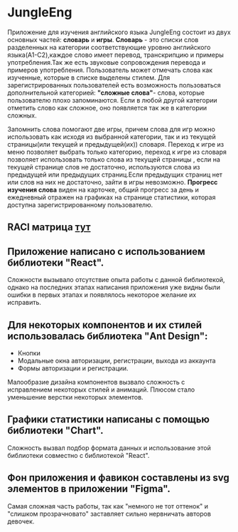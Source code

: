 # JungleEng

Приложение для изучения английского языка JungleEng состоит из двух основных частей: **словарь** и **игры**.
**Словарь**  - это списки слов разделенных на категории соответствующие уровню английского языка(A1-C2),каждое слово имеет перевод, транскрипцию и примеры употребления.Так же есть звуковые сопровождения перевода и примеров употребления.
Пользователь может отмечать слова как изученные, которые в списке выделены стилем.
Для зарегистрированных пользователей есть возможность пользоваться дополнительной категорией: **"сложные слова"**- слова, которые пользователю плохо запоминаются. Если в любой другой категории отметить слово как сложное, оно появляется так же в категории сложных.

Запомнить слова помогают две игры, причем слова для игр можно использовать как исходя из выбранной категории, так и из текущей страницы(или текущей и предыдущей(их)) словаря. 
Переход к игре из меню позволяет выбрать только категорию, переход к игре из словаря позволяет использовать только слова из текущей страницы , если на текущей странице слов не достаточно, используются слова из предыдущей или предыдущих страниц.Если предыдущих страниц нет или слов на них не достаточно, зайти в игры невозможно.
**Прогресс изучения слова** виден на карточке, общий прогресс за день и ежедневный отражен на графиках на странице статистики, которая доступна зарегистрированному пользователю.
## RACI матрица [тут](https://docs.google.com/document/d/1jNH-GKZr4_6wz8rgGwcOhIp53x_W_K3ELEiDfT8Fw6o/edit)
## Приложение написано с использованием библиотеки "React".
Сложности вызывало отсутствие опыта работы с данной библиотекой, однако на последних этапах написания приложения уже видны были ошибки в первых этапах и появлялось некоторое желание их исправить.
## Для некоторых компонентов и их стилей использовалась библиотека "Ant Design":
- Кнопки
- Модальные окна авторизации, регистрации, выхода из аккаунта
- Формы авторизации и регистрации.

Малообразие дизайна компонентов вызвало сложность с исправлением некоторых стилей и анимаций. Плюсом стало уменьшение верстки некоторых элементов.
## Графики статистики написаны с помощью библиотеки "Chart".
Сложность вызвал подбор формата данных и использование этой библиотеки совместно с библиотекой "React".
## Фон приложения и фавикон составлены из svg элементов в приложении "Figma".
Самая сложная часть работы, так как "немного не тот оттенок" и "слишком прозрачновато" заставляет сильно нервничать авторов девочек.

